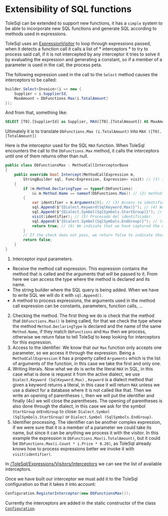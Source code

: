 # Extensibility of SQL functions

ToleSql can be extended to support new functions, it has a `simple` system to be able to incorporate new SQL functions and generate SQL according to methods used in expressions.

ToleSql uses an [ExpressionVisitor](https://msdn.microsoft.com/en-us/library/bb882521(v=vs.90).aspx) to loop through expressions passed, when it detects a function call it calls a list of * interceptors * to try to process said call, if it is not intercepted by any interceptor it tries to solve it by evaluating the expression and generating a constant, so if a member of a parameter is used in the call, the process peta.

The following expression used in the call to the `Select` method causes the interceptors to be called:

```csharp
builder.Select<Invoice>(i => new { 
    Supplier = i.SupplierId, 
    MaxAmount = DbFunctions.Max(i.TotalAmount) 
});
```

And from that, something like:

````sql
SELECT [T0].[SupplierId] as Supplier, MAX([T0].[TotalAmount]) AS MaxAmount From [Invoice]
````


Ultimately it is to translate `DbFunctions.Max (i.TotalAmount)` into `MAX ([T0]. [TotalAmount])`

Here is the interceptor used for the SQL `MAX` function. When ToleSql encounters the call to the `DbFunctions.Max` method, it calls the interceptors until one of them returns other than null.

````csharp
public class DbFunctionsMax : MethodCallInterceptorBase
{
    public override bool Intercept(MethodCallExpression m, 
        StringBuilder sql, Func<Expression, Expression> visit) // (1) input parameters
    {
        if (m.Method.DeclaringType == typeof(DbFunctions) 
            && m.Method.Name == nameof(DbFunctions.Max)) // (2) method check.
        {
            var identifier = m.Arguments[0]; // (3) Access to identifier
            sql.Append($"{Dialect.Keyword(SqlKeyword.Max)}"); // (4) Writing the literal 'MAX'
            sql.Append($"{Dialect.Symbol(SqlSymbols.StartGroup)}"); // (4a)
            visit(identifier); // (5) Procesado del identificador.
            sql.Append($"{Dialect.Symbol(SqlSymbols.EndGroup)}"); // (4b)
            return true; // (6) We indicate that we have captured the expression.
        }
        // If the check does not pass, we return false to indicate that we have not done anything.
        return false; 
    }
}
````

1. Interceptor input parameters.
* Receive the method call expression. This expression contains the method that is called and the arguments that will be passed to it. From here we can access the type where the method is declared and its name.
* The string builder where the SQL query is being added. When we have to write SQL we will do it with `sql.Append()`.
* A method to process expressions, the arguments used in the method call expression can be constants, parameters, function calls, ...
2. Checking the method.
The first thing we do is check that the method that `DbFunctions.Max()` is being called, for that we check the type where the method `Method.DeclaringType` is declared and the name of the same `Method.Name`, if they match `DbFunctions` and `Max` then we process, otherwise we return false to tell ToleSql to keep looking for interceptors for this expression.
3. Access to the identifier.
We know that our `Max` function only accepts one parameter, so we access it through the expression. Being a `MethodCallExpression` it has a property called `Arguments` which is the list of arguments of the function, in this case we take the first and only one.
4. Writing literals.
Now what we do is write the literal `MAX` in SQL, in this case what is done is request it from the active dialect, we use `Dialect.Keyword (SqlKeyword.Max)` , `Keyword` is a dialect method that given a keyword returns a literal, in this case it will return `MAX` unless we use a dialect for a database where it is not called like that.
Then we write an opening of parentheses `(`, then we will put the identifier and finally (4c) we will close the parentheses. The opening of parentheses is also done through the dialect, in this case we ask for the symbol `StartGroup` or`EndGroup` to close: `Dialect.Symbol (SqlSymbols.StartGroup)` or `Dialect.Symbol (SqlSymbols.EndGroup)`.
5. Identifier processing.
The identifier can be another complex expression, if we were sure that it is a member of a parameter we could take its name, but since it can be anything we process it with the visitor. In this example the expression is `DbFunctions.Max(i.TotalAmount)`, but it could be `DbFunctions.Max(i.Count * i.Price * 0.20)`, as ToleSql already knows how to process expressions better we invoke it with `visit(identifier)`.

In [/ToleSql/Expressions/Visitors/Interceptors](../../src/ToleSql/Expressions/Visitors/Interceptors) we can see the list of available interceptors.

Once we have built our interceptor we must add it to the ToleSql configuration so that it takes it into account:

```` csharp
Configuration.RegisterInterceptor(new DbFunctionsMax());
````

Currently the interceptors are added in the static constructor of the class [`Configuration`](../../src/ToleSql/Configuration.cs).
